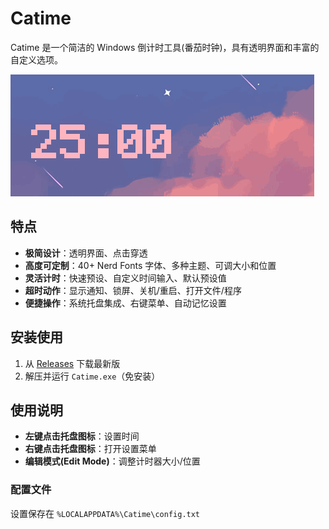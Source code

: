 # Catime

Catime 是一个简洁的 Windows 倒计时工具(番茄时钟)，具有透明界面和丰富的自定义选项。

![Catime](Images/catime.gif)

## 特点

- **极简设计**：透明界面、点击穿透
- **高度可定制**：40+ Nerd Fonts 字体、多种主题、可调大小和位置
- **灵活计时**：快速预设、自定义时间输入、默认预设值
- **超时动作**：显示通知、锁屏、关机/重启、打开文件/程序
- **便捷操作**：系统托盘集成、右键菜单、自动记忆设置

## 安装使用

1. 从 [Releases](https://github.com/vladelaina/Catime/releases) 下载最新版
2. 解压并运行 `Catime.exe`（免安装）

## 使用说明

- **左键点击托盘图标**：设置时间
- **右键点击托盘图标**：打开设置菜单
- **编辑模式(Edit Mode)**：调整计时器大小/位置


### 配置文件

设置保存在 `%LOCALAPPDATA%\Catime\config.txt`

